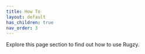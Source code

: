 ```yaml
---
title: How To
layout: default
has_children: true
nav_order: 3
---
```


Explore this page section to find out how to use Rugzy.